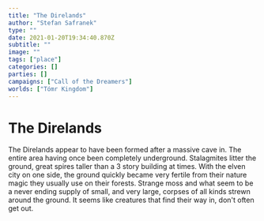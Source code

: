 ```yaml
---
title: "The Direlands"
author: "Stefan Safranek"
type: ""
date: 2021-01-20T19:34:40.870Z
subtitle: ""
image: ""
tags: ["place"]
categories: []
parties: []
campaigns: ["Call of the Dreamers"]
worlds: ["Tómr Kingdom"]
---
```


# The Direlands

The Direlands appear to have been formed after a massive cave in. The entire area having once been completely underground.
Stalagmites litter the ground, great spires taller than a 3 story building at times. With the elven city on one side, the ground quickly became very fertile from their nature magic they usually use on their forests.
Strange moss and what seem to be a never ending supply of small, and very large, corpses of all kinds strewn around the ground. It seems like creatures that find their way in, don't often get out.
